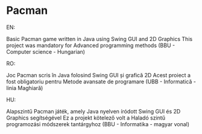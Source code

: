 # Pacman

EN:

Basic Pacman game written in Java using Swing GUI and 2D Graphics
This project was mandatory for Advanced programming methods (BBU - Computer science - Hungarian)

RO:

Joc Pacman scris în Java folosind Swing GUI și grafică 2D
Acest proiect a fost obligatoriu pentru Metode avansate de programare (UBB - Informatică - linia Maghiară)

HU:

Alapszintű Pacman játék, amely Java nyelven íródott Swing GUI és 2D Graphics segítségével
Ez a projekt kötelező volt a Haladó szintű programozási módszerek tantárgyhoz (BBU - Informatika - magyar vonal)
